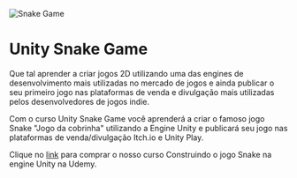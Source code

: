 ![Snake Game](https://dfilitto.com.br/wp-content/uploads/2022/01/Unity-Snake-Game.jpg)
# Unity Snake Game

Que tal aprender a criar jogos 2D utilizando uma das engines de desenvolvimento mais utilizadas no mercado de jogos e ainda publicar o seu primeiro jogo nas plataformas de venda e divulgação mais utilizadas pelos desenvolvedores de jogos indie.

Com o curso Unity Snake Game você aprenderá a criar o famoso jogo Snake "Jogo da cobrinha" utilizando a Engine Unity e publicará seu jogo nas plataformas de venda/divulgação Itch.io e Unity Play.

Clique no [link](https://www.udemy.com/course/draft/4481802/?referralCode=BF49DA0F407B2CDB8BB3) para comprar o nosso curso Construindo o jogo Snake na engine Unity na Udemy.
